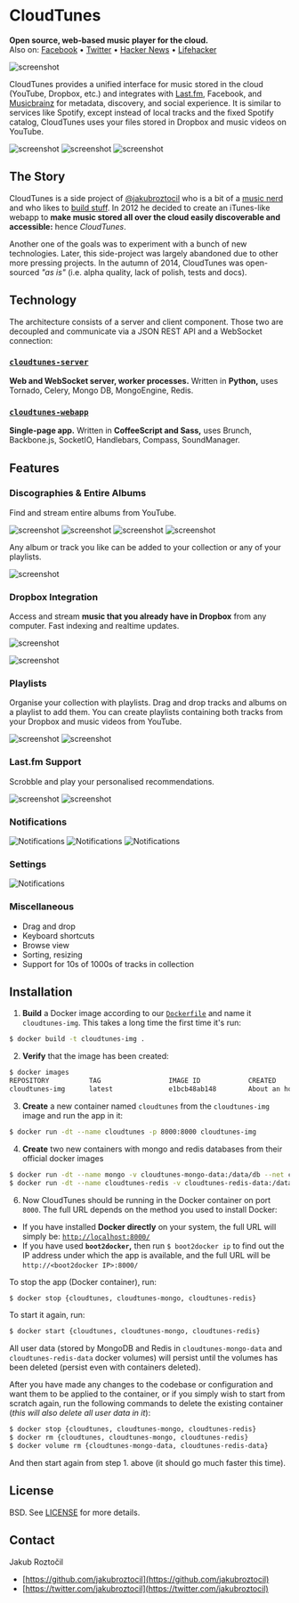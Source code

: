 # CloudTunes

**Open source, web-based music player for the cloud.**
<br/>
Also on: [Facebook](https://www.facebook.com/cloudtunes "/cloudtunes") •
[Twitter](https://twitter.com/cloudtunesapp "@cloudtunesapp") •
[Hacker News](https://news.ycombinator.com/item?id=8284785 "Hacker News discussion") •
[Lifehacker](http://lifehacker.com/cloudtunes-is-an-elegant-music-player-for-all-your-drop-1633003677)

![screenshot](screenshots/Homepage.png)


CloudTunes provides a unified interface
for music stored in the cloud (YouTube, Dropbox, etc.) and integrates with
[Last.fm](http://www.last.fm/api), Facebook,
and [Musicbrainz](https://musicbrainz.org/) for metadata, discovery,
and social experience. It is similar to services like Spotify,
except instead of local tracks and the fixed Spotify catalog,
CloudTunes uses your files stored in Dropbox and music videos on YouTube.


![screenshot](screenshots/Collection.png)
![screenshot](screenshots/Explore.png)
![screenshot](screenshots/Settings-Social.png)


## The Story

CloudTunes is a side project of 
[@jakubroztocil](https://twitter.com/jakubroztocil) who is a bit of a 
[music nerd](http://last.fm/user/oswaldcz) and who likes to 
[build stuff](https://github.com/jakubroztocil). In 2012 he decided 
to create an iTunes-like webapp to **make music stored all over the cloud 
easily discoverable and accessible:** hence *CloudTunes*. 

Another one of the goals was to experiment with a bunch of new technologies.
Later, this side-project was largely abandoned due to other more pressing
projects. In the autumn of 2014, CloudTunes was open-sourced *"as is"*
(i.e. alpha quality, lack of polish, tests and docs).


## Technology

The architecture consists of a server and client component. Those two are
decoupled and communicate via a JSON REST API and a WebSocket connection:


### [`cloudtunes-server`](cloudtunes-server)

**Web and WebSocket server, worker processes.**
Written in **Python,** uses Tornado, Celery, Mongo DB, MongoEngine, Redis.


### [`cloudtunes-webapp`](cloudtunes-webapp)
**Single-page app.** Written in **CoffeeScript and Sass,** uses Brunch,
Backbone.js, SocketIO, Handlebars, Compass, SoundManager.



## Features

### Discographies & Entire Albums

Find and stream entire albums from YouTube.

![screenshot](screenshots/Artist-Discography.png)
![screenshot](screenshots/Artist-Top-Videos.png)
![screenshot](screenshots/Artist-Related.png)
![screenshot](screenshots/Search.png)

Any album or track you like can be added to your collection or any of your playlists.

![screenshot](screenshots/DnD-Album.png)


### Dropbox Integration

Access and stream **music that you already have in Dropbox** from any computer.
Fast indexing and realtime updates.

![screenshot](screenshots/Dropbox.png)


![screenshot](screenshots/Dropbox-Sync.png)


### Playlists

Organise your collection with playlists. Drag and drop tracks and
albums on a playlist to add them. You can create playlists containing both tracks from your Dropbox and music videos from YouTube.

![screenshot](screenshots/DnD.png)
![screenshot](screenshots/Playlist.png)


### Last.fm Support

Scrobble and play your personalised recommendations.

![screenshot](screenshots/Scrobbling.png)
![screenshot](screenshots/Explore-Trending.png)


### Notifications

![Notifications](screenshots/Settings-Notifications.png)
![Notifications](screenshots/Notification.png)
![Notifications](screenshots/Notification-Confirm.png)

### Settings

![Notifications](screenshots/Settings.png)


### Miscellaneous

* Drag and drop
* Keyboard shortcuts
* Browse view
* Sorting, resizing
* Support for 10s of 1000s of tracks in collection


## Installation

1.  **Build** a Docker image according to our [`Dockerfile`](Dockerfile)
  and name it `cloudtunes-img`. This takes a long time the first time
  it's run:

  ```bash
  $ docker build -t cloudtunes-img .
  ```

2. **Verify** that the image has been created:

  ```bash
  $ docker images
  REPOSITORY          TAG                 IMAGE ID            CREATED             VIRTUAL SIZE
  cloudtunes-img      latest              e1bcb48ab148        About an hour ago   995.1 MB
  ```

3. **Create** a new container named `cloudtunes` from the `cloudtunes-img`
  image and run the app in it:

  ``` bash
  $ docker run -dt --name cloudtunes -p 8000:8000 cloudtunes-img
  ```

4. **Create** two new containers with mongo and redis databases from their official docker images
  ```bash
  $ docker run -dt --name mongo -v cloudtunes-mongo-data:/data/db --net container:cloudtunes mongo:latest
  $ docker run -dt --name cloudtunes-redis -v cloudtunes-redis-data:/data --net container:cloudtunes redis:alpine redis-server --appendonly yes
  ```

6. Now CloudTunes should be running in the Docker container on port `8000`.
  The full URL depends on the method you used to install Docker:

  * If you have installed **Docker directly** on your system, the full
    URL will simply be: [`http://localhost:8000/`](http://localhost:8000/)
  * If you have used **`boot2docker`,** then run `$ boot2docker ip`
    to find out the IP address under which the app is available,
    and the full URL will be `http://<boot2docker IP>:8000/`


To stop the app (Docker container), run:

```bash
$ docker stop {cloudtunes, cloudtunes-mongo, cloudtunes-redis}
```

To start it again, run:

```bash
$ docker start {cloudtunes, cloudtunes-mongo, cloudtunes-redis}
```

All user data (stored by MongoDB and Redis in `cloudtunes-mongo-data` and `cloudtunes-redis-data` docker volumes) will persist until the
volumes has been deleted (persist even with containers deleted).  

After you have made any changes to the codebase or configuration and
want them to be applied to the container, or if you simply wish to start
from scratch again, run the following commands to delete the
existing container (*this will also delete all user data in it*):

```bash
$ docker stop {cloudtunes, cloudtunes-mongo, cloudtunes-redis}
$ docker rm {cloudtunes, cloudtunes-mongo, cloudtunes-redis}
$ docker volume rm {cloudtunes-mongo-data, cloudtunes-redis-data}
```
And then start again from step 1. above (it should go much faster this time).

## License

BSD. See [LICENSE](LICENSE) for more details.

## Contact

Jakub Roztočil

* [https://github.com/jakubroztocil](https://github.com/jakubroztocil)
* [https://twitter.com/jakubroztocil](https://twitter.com/jakubroztocil)
